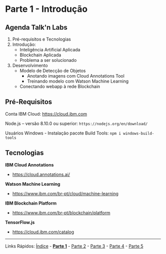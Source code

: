# Parte 1 - Introdução

## Agenda Talk'n Labs
1. Pré-requisitos e Tecnologias	
2. Introdução:
    - Inteligência Artificial Aplicada
    - Blockchain Aplicada
    - Problema a ser solucionado
3. Desenvolvimento
    - Modelo de Detecção de Objetos
        - Anotando imagens com Cloud Annotations Tool
        - Treinando modelo com Watson Machine Learning
    - Conectando webapp à rede Blockchain

## Pré-Requisitos

Conta IBM Cloud: https://cloud.ibm.com

Node.js – versão 8.10.0 ou superior: `https://nodejs.org/en/download/`

Usuários Windows - Instalação pacote Build Tools: `npm i windows-build-tools`

## Tecnologias

**IBM  Cloud Annotations**
- https://cloud.annotations.ai/

**Watson Machine Learning**
- https://www.ibm.com/br-pt/cloud/machine-learning

**IBM Blockchain Platform**
- https://www.ibm.com/br-pt/blockchain/platform

**TensorFlow.js**
- https://cloud.ibm.com/catalog



***
Links Rápidos:
[Índice](https://github.com/plcpinho/talknlabs/) - **[Parte 1](/content/intro.md)** - [Parte 2](/content/md/cloudannotations.md) - [Parte 3](/content/md/instancias.md) - [Parte 4](/content/md/treinamento.md) - [Parte 5](/content/md/rede-ibp.md)
